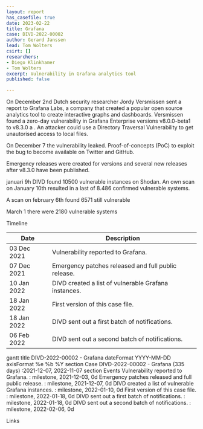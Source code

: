 ```yaml
---
layout: report
has_casefile: true
date: 2023-02-22
title: Grafana
case: DIVD-2022-00002
author: Gerard Janssen
lead: Tom Wolters
csirt: []
researchers:
- Diego Klinkhamer
- Tom Wolters
excerpt: Vulnerability in Grafana analytics tool
published: false

---
```


On December 2nd Dutch security researcher Jordy Versmissen sent a report to Grafana Labs, a company that created a popular open source analytics tool to create interactive graphs and dashboards. Versmissen found a zero-day vulnerability in Grafana Enterprise versions v8.0.0-beta1 to v8.3.0 a . An attacker could use a Directory Traversal Vulnerability to get unautorised access to local files.

On December 7 the vulnerability leaked. Proof-of-concepts (PoC) to exploit the bug to become available on Twitter and GitHub.

Emergency releases were created for versions and several new releases after v8.3.0 have been published. 

januari 9h DIVD found 10500 vulnerable instances on Shodan. An own scan on January 10th resulted in a last of 8.486 confirmed vulnerable systems.

A scan on february 6th found 6571 still vulnerable

March 1 there were 2180 vulnerable systems

Timeline

| Date | Description |
| --- | --- |
| 03 Dec 2021 | Vulnerability reported to Grafana. |
| 07 Dec 2021 | Emergency patches released and full public release. |
| 10 Jan 2022 | DIVD created a list of vulnerable Grafana instances. |
| 18 Jan 2022 | First version of this case file. |
| 18 Jan 2022 | DIVD sent out a first batch of notifications. |
| 06 Feb 2022 | DIVD sent out a second batch of notifications. |

<div class="mermaid">
gantt
title DIVD-2022-00002 - Grafana
dateFormat  YYYY-MM-DD
axisFormat  %e %b %Y
section Case
DIVD-2022-00002 - Grafana (335 days)            :2021-12-07, 2022-11-07
section Events
Vulnerability reported to Grafana. :  milestone, 2021-12-03, 0d
Emergency patches released and full public release. :  milestone, 2021-12-07, 0d
DIVD created a list of vulnerable Grafana instances. :  milestone, 2022-01-10, 0d
First version of this case file. :  milestone, 2022-01-18, 0d
DIVD sent out a first batch of notifications. :  milestone, 2022-01-18, 0d
DIVD sent out a second batch of notifications. :  milestone, 2022-02-06, 0d
</div>

Links
